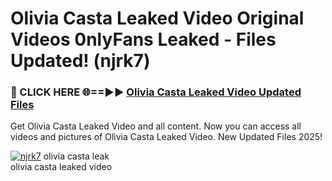 # Olivia Casta Leaked Video Original Videos 0nlyFans Leaked - Files Updated! (njrk7)

<h3>🔴 CLICK HERE 🌐==►► <a href="https://tinyurl.com/x26r9saj" rel="nofollow">Olivia Casta Leaked Video Updated Files</a></h3>

Get Olivia Casta Leaked Video and all content. Now you can access all videos and pictures of Olivia Casta Leaked Video. New Updated Files 2025!

[![njrk7](https://i.imgur.com/LkgZPqh.gif)](https://tinyurl.com/x26r9saj)
olivia casta leak<br>
olivia casta leaked video